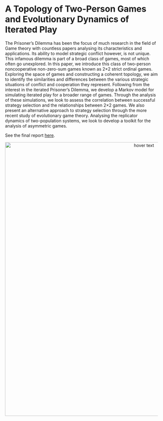 # A Topology of Two-Person Games and Evolutionary Dynamics of Iterated Play

The Prisoner’s Dilemma has been the focus of much research in the field of Game theory with
countless papers analysing its characteristics and applications. Its ability to model strategic
conflict however, is not unique. This infamous dilemma is part of a broad class of games,
most of which often go unexplored. In this paper, we introduce this class of two-person noncooperative non-zero-sum games known as 2×2 strict ordinal games. Exploring the space of
games and constructing a coherent topology, we aim to identify the similarities and differences
between the various strategic situations of conflict and cooperation they represent. Following
from the interest in the iterated Prisoner’s Dilemma, we develop a Markov model for simulating
iterated play for a broader range of games. Through the analysis of these simulations, we look
to assess the correlation between successful strategy selection and the relationships between
2×2 games. We also present an alternative approach to strategy selection through the more
recent study of evolutionary game theory. Analysing the replicator dynamics of two-population
systems, we look to develop a toolkit for the analysis of asymmetric games.

See the final report <a href="/A Topology of Two-Person Games and Evolutionary Dynamics of Iterated Play.pdf">here</a>.

<p align="center">
  <img src="/2x2 Games.png" width="900" title="hover text">
</p>
